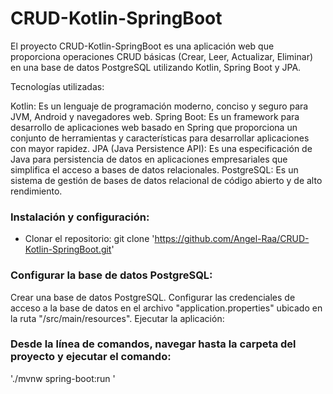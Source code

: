 # CRUD-Kotlin-SpringBoot

El proyecto CRUD-Kotlin-SpringBoot es una aplicación web que proporciona operaciones CRUD básicas (Crear, Leer, Actualizar, Eliminar) en una base de datos PostgreSQL utilizando Kotlin, Spring Boot y JPA.

Tecnologías utilizadas:

Kotlin: Es un lenguaje de programación moderno, conciso y seguro para JVM, Android y navegadores web.
Spring Boot: Es un framework para desarrollo de aplicaciones web basado en Spring que proporciona un conjunto de herramientas y características para desarrollar aplicaciones con mayor rapidez.
JPA (Java Persistence API): Es una especificación de Java para persistencia de datos en aplicaciones empresariales que simplifica el acceso a bases de datos relacionales.
PostgreSQL: Es un sistema de gestión de bases de datos relacional de código abierto y de alto rendimiento.

### Instalación y configuración:

- Clonar el repositorio:
git clone 'https://github.com/Angel-Raa/CRUD-Kotlin-SpringBoot.git'

### Configurar la base de datos PostgreSQL:

Crear una base de datos PostgreSQL.
Configurar las credenciales de acceso a la base de datos en el archivo "application.properties" ubicado en la ruta "/src/main/resources".
Ejecutar la aplicación:

### Desde la línea de comandos, navegar hasta la carpeta del proyecto y ejecutar el comando:

'./mvnw spring-boot:run ' 
